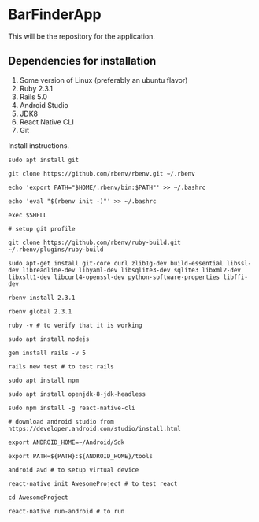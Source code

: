# BarFinderApp

This will be the repository for the application.

## Dependencies for installation

1. Some version of Linux (preferably an ubuntu flavor)
2. Ruby 2.3.1
3. Rails 5.0
4. Android Studio
5. JDK8
6. React Native CLI
7. Git

Install instructions. 
```
sudo apt install git

git clone https://github.com/rbenv/rbenv.git ~/.rbenv

echo 'export PATH="$HOME/.rbenv/bin:$PATH"' >> ~/.bashrc

echo 'eval "$(rbenv init -)"' >> ~/.bashrc

exec $SHELL

# setup git profile

git clone https://github.com/rbenv/ruby-build.git ~/.rbenv/plugins/ruby-build

sudo apt-get install git-core curl zlib1g-dev build-essential libssl-dev libreadline-dev libyaml-dev libsqlite3-dev sqlite3 libxml2-dev libxslt1-dev libcurl4-openssl-dev python-software-properties libffi-dev

rbenv install 2.3.1

rbenv global 2.3.1

ruby -v # to verify that it is working

sudo apt install nodejs

gem install rails -v 5

rails new test # to test rails

sudo apt install npm

sudo apt install openjdk-8-jdk-headless

sudo npm install -g react-native-cli

# download android studio from https://developer.android.com/studio/install.html

export ANDROID_HOME=~/Android/Sdk

export PATH=${PATH}:${ANDROID_HOME}/tools

android avd # to setup virtual device

react-native init AwesomeProject # to test react

cd AwesomeProject 

react-native run-android # to run 
```
